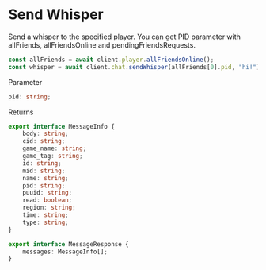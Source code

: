 # Send Whisper

Send a whisper to the specified player.
You can get PID parameter with allFriends, allFriendsOnline and pendingFriendsRequests.

```js
const allFriends = await client.player.allFriendsOnline();
const whisper = await client.chat.sendWhisper(allFriends[0].pid, "hi!");
```

Parameter

```ts
pid: string;
```

Returns

```ts
export interface MessageInfo {
    body: string;
    cid: string;
    game_name: string;
    game_tag: string;
    id: string;
    mid: string;
    name: string;
    pid: string;
    puuid: string;
    read: boolean;
    region: string;
    time: string;
    type: string;
}

export interface MessageResponse {
    messages: MessageInfo[];
}
```
